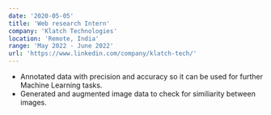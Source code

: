 ```yaml
---
date: '2020-05-05'
title: 'Web research Intern'
company: 'Klatch Technologies'
location: 'Remote, India'
range: 'May 2022 - June 2022'
url: 'https://www.linkedin.com/company/klatch-tech/'
---
```


- Annotated data with precision and accuracy so it can be used for further Machine Learning tasks.
- Generated and augmented image data to check for similiarity between images.
